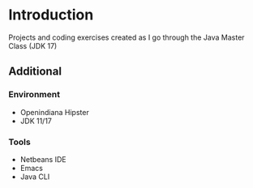 # Introduction

Projects and coding exercises created as I go through the Java Master Class (JDK 17)

## Additional

### Environment

- Openindiana Hipster
- JDK 11/17

### Tools

- Netbeans IDE
- Emacs
- Java CLI

